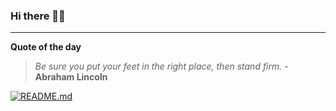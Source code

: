 ### Hi there 👋🏻


---

**Quote of the day**

> *Be sure you put your feet in the right place, then stand firm.* - **Abraham Lincoln** 

[![README.md](https://github.com/marcolovazzano/marcolovazzano/actions/workflows/readme.yml/badge.svg?branch=main)](https://github.com/marcolovazzano/marcolovazzano/actions/workflows/readme.yml)
